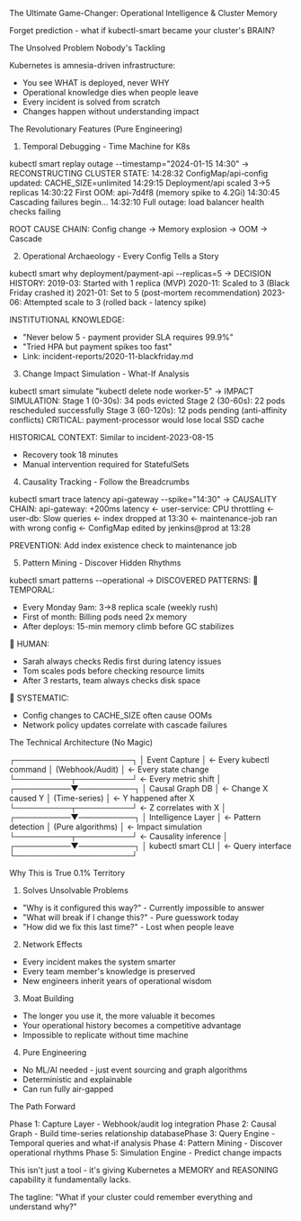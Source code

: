   The Ultimate Game-Changer: Operational Intelligence & Cluster Memory

  Forget prediction - what if kubectl-smart became your cluster's BRAIN?

  The Unsolved Problem Nobody's Tackling

  Kubernetes is amnesia-driven infrastructure:
  - You see WHAT is deployed, never WHY
  - Operational knowledge dies when people leave
  - Every incident is solved from scratch
  - Changes happen without understanding impact

  The Revolutionary Features (Pure Engineering)

  1. Temporal Debugging - Time Machine for K8s

  kubectl smart replay outage --timestamp="2024-01-15 14:30"
  → RECONSTRUCTING CLUSTER STATE:
  14:28:32 ConfigMap/api-config updated: CACHE_SIZE=unlimited
  14:29:15 Deployment/api scaled 3→5 replicas
  14:30:22 First OOM: api-7d4f8 (memory spike to 4.2Gi)
  14:30:45 Cascading failures begin...
  14:32:10 Full outage: load balancer health checks failing

  ROOT CAUSE CHAIN: Config change → Memory explosion → OOM → Cascade

  2. Operational Archaeology - Every Config Tells a Story

  kubectl smart why deployment/payment-api --replicas=5
  → DECISION HISTORY:
  2019-03: Started with 1 replica (MVP)
  2020-11: Scaled to 3 (Black Friday crashed it)
  2021-01: Set to 5 (post-mortem recommendation)
  2023-06: Attempted scale to 3 (rolled back - latency spike)

  INSTITUTIONAL KNOWLEDGE:
  - "Never below 5 - payment provider SLA requires 99.9%"
  - "Tried HPA but payment spikes too fast"
  - Link: incident-reports/2020-11-blackfriday.md

  3. Change Impact Simulation - What-If Analysis

  kubectl smart simulate "kubectl delete node worker-5"
  → IMPACT SIMULATION:
  Stage 1 (0-30s): 34 pods evicted
  Stage 2 (30-60s): 22 pods rescheduled successfully
  Stage 3 (60-120s): 12 pods pending (anti-affinity conflicts)
  CRITICAL: payment-processor would lose local SSD cache

  HISTORICAL CONTEXT: Similar to incident-2023-08-15
  - Recovery took 18 minutes
  - Manual intervention required for StatefulSets

  4. Causality Tracking - Follow the Breadcrumbs

  kubectl smart trace latency api-gateway --spike="14:30"
  → CAUSALITY CHAIN:
  api-gateway: +200ms latency ←
    user-service: CPU throttling ←
      user-db: Slow queries ←
        index dropped at 13:30 ←
          maintenance-job ran with wrong config ←
            ConfigMap edited by jenkins@prod at 13:28

  PREVENTION: Add index existence check to maintenance job

  5. Pattern Mining - Discover Hidden Rhythms

  kubectl smart patterns --operational
  → DISCOVERED PATTERNS:
  📅 TEMPORAL:
  - Every Monday 9am: 3→8 replica scale (weekly rush)
  - First of month: Billing pods need 2x memory
  - After deploys: 15-min memory climb before GC stabilizes

  👥 HUMAN:
  - Sarah always checks Redis first during latency issues
  - Tom scales pods before checking resource limits
  - After 3 restarts, team always checks disk space

  🔧 SYSTEMATIC:
  - Config changes to CACHE_SIZE often cause OOMs
  - Network policy updates correlate with cascade failures

  The Technical Architecture (No Magic)

  ┌─────────────────────┐
  │   Event Capture     │ ← Every kubectl command
  │   (Webhook/Audit)   │ ← Every state change
  └──────────┬──────────┘ ← Every metric shift
             │
  ┌──────────▼──────────┐
  │  Causal Graph DB    │ ← Change X caused Y
  │  (Time-series)      │ ← Y happened after X
  └──────────┬──────────┘ ← Z correlates with X
             │
  ┌──────────▼──────────┐
  │ Intelligence Layer  │ ← Pattern detection
  │ (Pure algorithms)   │ ← Impact simulation
  └──────────┬──────────┘ ← Causality inference
             │
  ┌──────────▼──────────┐
  │  kubectl smart CLI  │ ← Query interface
  └─────────────────────┘

  Why This is True 0.1% Territory

  1. Solves Unsolvable Problems
  - "Why is it configured this way?" - Currently impossible to answer
  - "What will break if I change this?" - Pure guesswork today
  - "How did we fix this last time?" - Lost when people leave

  2. Network Effects
  - Every incident makes the system smarter
  - Every team member's knowledge is preserved
  - New engineers inherit years of operational wisdom

  3. Moat Building
  - The longer you use it, the more valuable it becomes
  - Your operational history becomes a competitive advantage
  - Impossible to replicate without time machine

  4. Pure Engineering
  - No ML/AI needed - just event sourcing and graph algorithms
  - Deterministic and explainable
  - Can run fully air-gapped

  The Path Forward

  Phase 1: Capture Layer - Webhook/audit log integration
  Phase 2: Causal Graph - Build time-series relationship databasePhase 3: Query Engine - Temporal queries and what-if analysis
  Phase 4: Pattern Mining - Discover operational rhythms
  Phase 5: Simulation Engine - Predict change impacts

  This isn't just a tool - it's giving Kubernetes a MEMORY and REASONING capability it fundamentally lacks.

  The tagline: "What if your cluster could remember everything and understand why?"
